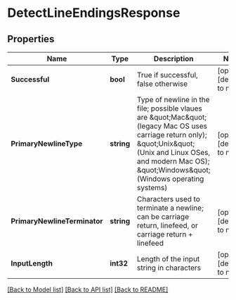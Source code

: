 # DetectLineEndingsResponse

## Properties
Name | Type | Description | Notes
------------ | ------------- | ------------- | -------------
**Successful** | **bool** | True if successful, false otherwise | [optional] [default to null]
**PrimaryNewlineType** | **string** | Type of newline in the file; possible vlaues are \&quot;Mac\&quot; (legacy Mac OS uses carriage return only); \&quot;Unix\&quot; (Unix and Linux OSes, and modern Mac OS); \&quot;Windows\&quot; (Windows operating systems) | [optional] [default to null]
**PrimaryNewlineTerminator** | **string** | Characters used to terminate a newline; can be carriage return, linefeed, or carriage return + linefeed | [optional] [default to null]
**InputLength** | **int32** | Length of the input string in characters | [optional] [default to null]

[[Back to Model list]](../README.md#documentation-for-models) [[Back to API list]](../README.md#documentation-for-api-endpoints) [[Back to README]](../README.md)


